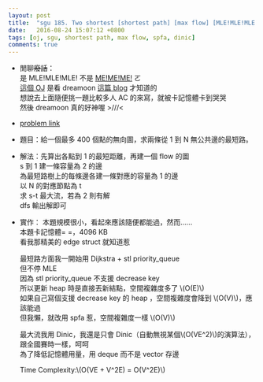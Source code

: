 ```yaml
---
layout: post
title:  "sgu 185. Two shortest [shortest path] [max flow] [MLE!MLE!MLE!]"
date:   2016-08-24 15:07:12 +0800
tags: [oj, sgu, shortest path, max flow, spfa, dinic]
comments: true
---
```

*   閒聊<del>廢話</del>：  
	是 MLE!MLE!MLE! 不是 [ME!ME!ME!](http://animatorexpo.com/mememe/) ㄛ  
	[這個 OJ](http://acm.sgu.ru/) 是看 dreamoon [這篇 blog](http://codeforces.com/blog/entry/16599) 才知道的  
	想說去上面隨便挑一題比較多人 AC 的來寫，就被卡記憶體卡到哭哭  
	然後 dreamoon 真的好神喔 >///<

*   [problem link](http://acm.sgu.ru/problem.php?contest=0&problem=185)

*   題目：給一個最多 400 個點的無向圖，求兩條從 1 到 N 無公共邊的最短路。

*   解法：先算出各點到 1 的最短距離，再建一個 flow 的圖  
	s 到 1 建一條容量為 2 的邊  
	為最短路樹上的每條邊各建一條對應的容量為 1 的邊  
	以 N 的對應節點為 t  
	求 s-t 最大流，若為 2 則有解  
	dfs 輸出解即可

*   實作：
	本題規模很小，看起來應該隨便都能過，然而......  
	本題卡記憶體= =，4096 KB   
	看我那精美的 edge struct 就知道惹  

	最短路方面我一開始用 Dijkstra + stl priority_queue  
	但不停 MLE  
	因為 stl priority_queue 不支援 decrease key  
	所以更新 heap 時是直接丟新結點，空間複雜度多了 \\(O(E)\\)  
	如果自己寫個支援 decrease key 的 heap ，空間複雜度會降到 \\(O(V)\\)，應該能過  
	但我懶，就改用 spfa 惹，空間複雜度一樣 \\(O(V)\\)
	
	最大流我用 Dinic，我還是只會 Dinic（自動無視某個\\(O(VE^2)\\)的演算法），跟全國賽時一樣，呵呵  
	為了降低記憶體用量，用 deque 而不是 vector 存邊
	
	Time Complexity:\\(O(VE + V^2E) = O(V^2E)\\)

<script src="https://gist-it.appspot.com/https://github.com/prprprpony/oj/blob/master/sgu/185.cpp"></script>

